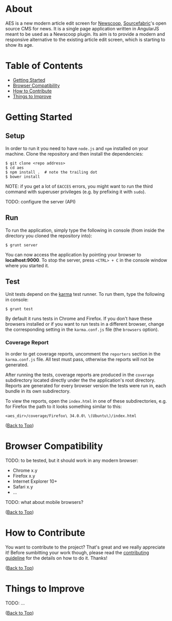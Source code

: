 # <a name="top"></a>About
AES is a new modern article edit screen for
[Newscoop](https://github.com/sourcefabric/Newscoop),
[Sourcefabric](www.sourcefabric.org)'s open source CMS for news. It is a single
page application written in AngularJS meant to be used as a Newscoop plugin.
Its aim is to provide a modern and responsive alternative to the existing
article edit screen, which is starting to show its age.

# Table of Contents

* [Getting Started](#gettingStarted)
* [Browser Compatibility](#compatibility)
* [How to Contribute](#contribute)
* [Things to Improve](#toImprove)

# <a name="gettingStarted"></a>Getting Started
## Setup
In order to run it you need to have `node.js` and `npm` installed on your
machine. Clone the repository and then install the dependencies:

    $ git clone <repo address>
    $ cd aes
    $ npm install .  # note the trailing dot
    $ bower install

NOTE: if you get a lot of `EACCES` errors, you might want to run the third
command with superuser privileges (e.g. by prefixing it with `sudo`).

TODO: configure the server (API)

## Run

To run the application, simply type the following in console (from inside
the directory you cloned the repository into):

    $ grunt server

You can now access the application by pointing your browser to
**localhost:9000**. To stop the server, press `<CTRL> + C` in the console
window where you started it.

## Test

Unit tests depend on the [karma](http://karma-runner.github.io/) test runner.
To run them, type the following in console:

    $ grunt test

By default it runs tests in Chrome and Firefox. If you don't have these
browsers installed or if you want to run tests in a different browser, change
the corresponding setting in the `karma.conf.js` file (the `browsers` option).

### <a name="testCoverage"></a>Coverage Report
In order to get coverage reports, uncomment the `reporters` section in the
`karma.conf.js` file. All test must pass, otherwise the reports will not be
generated.

After running the tests, coverage reports are produced in the `coverage`
subdirectory located directly under the the application's root directory.
Reports are generated for every browser version the tests were run in, each
bundle in its own subdirectory.

To view the reports, open the `index.html` in one of these subdirectories, e.g.
for Firefox the path to it looks something similar to this:

`<aes_dir>/coverage/Firefox\ 34.0.0\ \(Ubuntu\)/index.html`

([Back to Top](#top))

# <a name="compatibility"></a>Browser Compatibility

TODO: to be tested, but it should work in any modern browser:

* Chrome x.y
* Firefox x.y
* Internet Explorer 10+
* Safari x.y
* ...

TODO: what about mobile browsers?

([Back to Top](#top))

# <a name="contribute"></a>How to Contribute

You want to contribute to the project? That's great and we really appreciate
it! Before sumbitting your work though, please read the
[contributing guideline](CONTRIBUTING.md) for the details on how to do it.
Thanks!

([Back to Top](#top))

# <a name="toImprove"></a>Things to Improve

TODO: ...

([Back to Top](#top))
